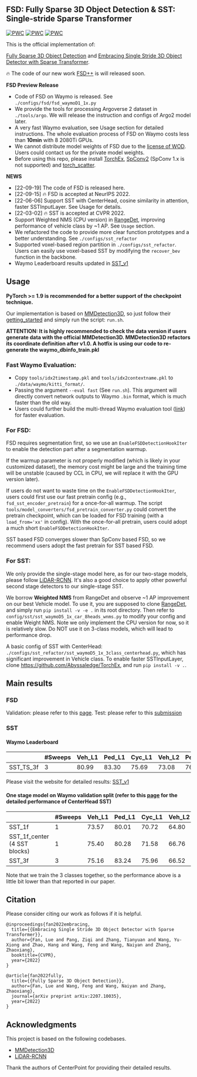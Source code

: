 ## FSD: Fully Sparse 3D Object Detection  &  SST: Single-stride Sparse Transformer 
	
[![PWC](https://img.shields.io/endpoint.svg?url=https://paperswithcode.com/badge/embracing-single-stride-3d-object-detector/3d-object-detection-on-waymo-pedestrian)](https://paperswithcode.com/sota/3d-object-detection-on-waymo-pedestrian?p=embracing-single-stride-3d-object-detector)
[![PWC](https://img.shields.io/endpoint.svg?url=https://paperswithcode.com/badge/embracing-single-stride-3d-object-detector/3d-object-detection-on-waymo-cyclist)](https://paperswithcode.com/sota/3d-object-detection-on-waymo-cyclist?p=embracing-single-stride-3d-object-detector)
[![PWC](https://img.shields.io/endpoint.svg?url=https://paperswithcode.com/badge/embracing-single-stride-3d-object-detector/3d-object-detection-on-waymo-vehicle)](https://paperswithcode.com/sota/3d-object-detection-on-waymo-vehicle?p=embracing-single-stride-3d-object-detector)

This is the official implementation of:

[Fully Sparse 3D Object Detection](http://arxiv.org/abs/2207.10035) 
and
[Embracing Single Stride 3D Object Detector with Sparse Transformer](https://arxiv.org/pdf/2112.06375.pdf).

🔥 The code of our new work [FSD++](https://github.com/tusen-ai/SST/files/10356776/fsdpp_arxiv.pdf) is will released soon.


**FSD Preview Release**
- Code of FSD on Waymo is released. See `./configs/fsd/fsd_waymoD1_1x.py`
- We provide the tools for processing Argoverse 2 dataset in `./tools/argo`. We will release the instruction and configs of Argo2 model later.
- A very fast Waymo evaluation, see Usage section for detailed instructions. The whole evaluation process of FSD on Waymo costs less than **10min** with 8 2080Ti GPUs.
- We cannot distribute model weights of FSD due to the [license of WOD](https://waymo.com/open/terms). Users could contact us for the private model weights.
- Before using this repo, please install [TorchEx](https://github.com/Abyssaledge/TorchEx), [SpConv2](https://github.com/traveller59/spconv) (SpConv 1.x is not supported) and [torch_scatter](https://github.com/rusty1s/pytorch_scatter).

**NEWS**
- [22-09-19] The code of FSD is released here.
- [22-09-15] 🔥 FSD is accepted at NeurIPS 2022.
- [22-06-06] Support SST with CenterHead, cosine similarity in attention, faster SSTInputLayer. See Usage for details.
- [22-03-02] 🔥 SST is accepted at CVPR 2022.
- Support Weighted NMS (CPU version) in [RangeDet](https://github.com/TuSimple/RangeDet), improving performance of vehicle class by ~1 AP.
See `Usage` section.
- We refactored the code to provide more clear function prototypes and a better understanding. See `./configs/sst_refactor`
- Supported voxel-based region partition in `./configs/sst_refactor`. Users can easily use voxel-based SST by modifying the `recover_bev` function in the backbone.
- Waymo Leaderboard results updated in [SST_v1](https://waymo.com/open/challenges/entry/?challenge=DETECTION_3D&emailId=5854f8ae-6285&timestamp=1640329826551565)

<!-- **Visualization of a SST detection sequence by AB3DMOT tracking:**

![demo-min](https://user-images.githubusercontent.com/21312704/145702575-24647aed-256d-486c-835f-730584cf99ee.gif) -->


## Usage
**PyTorch >= 1.9 is recommended for a better support of the checkpoint technique.**

Our implementation is based on [MMDetection3D](https://github.com/open-mmlab/mmdetection3d), so just follow their [getting_started](https://github.com/open-mmlab/mmdetection3d/blob/master/docs/getting_started.md) and simply run the script: `run.sh`.

**ATTENTION: It is highly recommended to check the data version if users generate data with the official MMDetection3D. MMDetection3D refactors its coordinate definition after v1.0. A hotfix is using our code to re-generate the waymo_dbinfo_train.pkl**

### Fast Waymo Evaluation:
- Copy `tools/idx2timestamp.pkl` and `tools/idx2contextname.pkl` to `./data/waymo/kitti_format/`.
- Passing the argument `--eval fast` (See `run.sh`). This argument will directly convert network outputs to Waymo `.bin` format, which is much faster than the old way.
- Users could further build the multi-thread Waymo evaluation tool ([link](https://github.com/Abyssaledge/waymo-open-dataset-master)) for faster evaluation. 

### For FSD:
FSD requires segmentation first, so we use an `EnableFSDDetectionHookIter` to enable the detection part after a segmentation warmup. 

If the warmup parameter is not properly modified (which is likely in your customized dataset), the memory cost might be large and the training time will be unstable (caused by CCL in CPU, we will replace it with the GPU version later).

If users do not want to waste time on the `EnableFSDDetectionHookIter`, users could first use our fast pretrain config (e.g., `fsd_sst_encoder_pretrain`) for a once-for-all warmup. The script `tools/model_converters/fsd_pretrain_converter.py` could convert the pretrain checkpoint, which can be loaded for FSD training (with a `load_from='xx'` in config). With the once-for-all pretrain, users could adopt a much short `EnableFSDDetectionHookIter`.

SST based FSD converges slower than SpConv based FSD, so we recommend users adopt the fast pretrain for SST based FSD.

### For SST:
We only provide the single-stage model here, as for our two-stage models, please follow [LiDAR-RCNN](https://github.com/TuSimple/LiDAR_RCNN). It's also a good choice to apply other powerful second stage detectors to our single-stage SST.

We borrow **Weighted NMS** from RangeDet and observe ~1 AP improvement on our best Vehicle model. To use it, you are supposed to clone [RangeDet](https://github.com/TuSimple/RangeDet), and simply run `pip install -v -e .` in its root directory. Then refer to `config/sst/sst_waymoD5_1x_car_8heads_wnms.py` to modify your config and enable Weight NMS. Note we only implement the CPU version for now, so it is relatively slow. Do NOT use it on 3-class models, which will lead to performance drop.

A basic config of SST with CenterHead: `./configs/sst_refactor/sst_waymoD5_1x_3class_centerhead.py`, which has significant improvement in Vehicle class.
To enable faster SSTInputLayer, clone https://github.com/Abyssaledge/TorchEx, and run `pip install -v .`.


## Main results
### FSD
Validation: please refer to this [page](https://github.com/tusen-ai/SST/issues/62).
Test: please refer to this [submission](https://waymo.com/open/challenges/entry/?timestamp=1665211204047769&challenge=DETECTION_3D&emailId=1cb154ab-1558)

### SST
#### Waymo Leaderboard

|         |  #Sweeps | Veh_L1 | Ped_L1 | Cyc_L1  | Veh_L2 | Ped_L2 | Cyc_L2  | 
|---------|---------|--------|--------|---------|--------|--------|---------|
|  SST_TS_3f | 3       |  80.99  |  83.30  |  75.69   |  73.08  |  76.93  |  73.22   |

Please visit the website for detailed results: [SST_v1](https://waymo.com/open/challenges/entry/?challenge=DETECTION_3D&emailId=5854f8ae-6285&timestamp=1640329826551565)

#### One stage model on Waymo validation split (refer to this [page](https://github.com/TuSimple/SST/issues/50) for the detailed performance of CenterHead SST)

|         |  #Sweeps | Veh_L1 | Ped_L1 | Cyc_L1  | Veh_L2 | Ped_L2 | Cyc_L2  | 
|---------|---------|--------|--------|---------|--------|--------|---------|
|  SST_1f | 1       |  73.57  |  80.01  |  70.72   |  64.80  |  71.66  |  68.01
|  SST_1f_center (4 SST blocks) | 1       |  75.40  |  80.28  |  71.58   |  66.76  |  72.63  |  68.89
|  SST_3f | 3       |  75.16  |  83.24  |  75.96   |  66.52  |  76.17  |  73.59   |

Note that we train the 3 classes together, so the performance above is a little bit lower than that reported in our paper.



## Citation
Please consider citing our work as follows if it is helpful.
```
@inproceedings{fan2022embracing,
  title={{Embracing Single Stride 3D Object Detector with Sparse Transformer}},
  author={Fan, Lue and Pang, Ziqi and Zhang, Tianyuan and Wang, Yu-Xiong and Zhao, Hang and Wang, Feng and Wang, Naiyan and Zhang, Zhaoxiang},
  booktitle={CVPR},
  year={2022}
}
```
```
@article{fan2022fully,
  title={{Fully Sparse 3D Object Detection}},
  author={Fan, Lue and Wang, Feng and Wang, Naiyan and Zhang, Zhaoxiang},
  journal={arXiv preprint arXiv:2207.10035},
  year={2022}
}
```

## Acknowledgments
This project is based on the following codebases.  

* [MMDetection3D](https://github.com/open-mmlab/mmdetection3d)
* [LiDAR-RCNN](https://github.com/TuSimple/LiDAR_RCNN)

Thank the authors of CenterPoint for providing their detailed results. 
